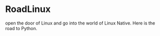 # RoadLinux
open the door of Linux and go into the world of Linux Native.
Here is the road to Python.
